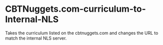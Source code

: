 # CBTNuggets.com-curriculum-to-Internal-NLS
Takes the curriculum listed on the cbtnuggets.com and changes the URL to match the internal NLS server.
